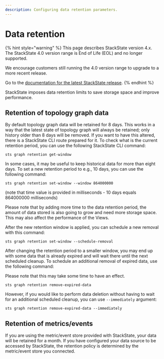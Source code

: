 ```yaml
---
description: Configuring data retention parameters.
---
```


# Data retention

{% hint style="warning" %}
This page describes StackState version 4.x.  
The StackState 4.0 version range is End of Life (EOL) and no longer supported.

We encourage customers still running the 4.0 version range to upgrade to a more recent release.

Go to the [documentation for the latest StackState release](https://docs.stackstate.com/).
{% endhint %}

StackState imposes data retention limits to save storage space and improve performance.

## Retention of topology graph data

By default topology graph data will be retained for 8 days. This works in a way that the latest state of topology graph will always be retained; only history older than 8 days will be removed. If you want to have this altered, there is a StackState CLI route prepared for it. To check what is the current retention period, you can use the following StackState CLI command:

```text
sts graph retention get-window
```

In some cases, it may be useful to keep historical data for more than eight days. To set a new retention period to e.g., 10 days, you can use the following command:

```text
sts graph retention set-window --window 864000000
```

\(note that time value is provided in milliseconds - 10 days equals 864000000 milliseconds\)

Please note that by adding more time to the data retention period, the amount of data stored is also going to grow and need more storage space. This may also affect the performance of the Views.

After the new retention window is applied, you can schedule a new removal with this command:

```text
sts graph retention set-window --schedule-removal
```

After changing the retention period to a smaller window, you may end up with some data that is already expired and will wait there until the next scheduled cleanup. To schedule an additional removal of expired data, use the following command:

Please note that this may take some time to have an effect.

```text
sts graph retention remove-expired-data
```

However, if you would like to perform data deletion without having to wait for an additional scheduled cleanup, you can use `--immediately` argument:

```text
sts graph retention remove-expired-data --immediately
```

## Retention of metrics/events

If you are using the metric/event store provided with StackState, your data will be retained for a month. If you have configured your data source to be accessed by StackState, the retention policy is determined by the metric/event store you connected.

